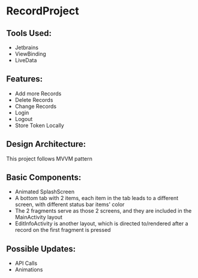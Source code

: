 # RecordProject

## Tools Used:
- Jetbrains
- ViewBinding
- LiveData

## Features:
- Add more Records
- Delete Records
- Change Records
- Login
- Logout
- Store Token Locally

## Design Architecture:
This project follows MVVM pattern

## Basic Components:
- Animated SplashScreen
- A bottom tab with 2 items, each item in the tab leads to a different screen, with different status bar items' color
- The 2 fragments serve as those 2 screens, and they are included in the MainActivity layout
- EditInfoActivity is another layout, which is directed to/rendered after a record on the first fragment is pressed

## Possible Updates:
- API Calls
- Animations